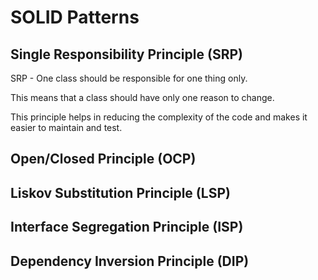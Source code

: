 # SOLID Patterns

## Single Responsibility Principle (SRP)

SRP - One class should be responsible for one thing only. 

This means that a class should have only one reason to change.

This principle helps in reducing the complexity of the code and makes it easier to maintain and test.

## Open/Closed Principle (OCP)
## Liskov Substitution Principle (LSP)
## Interface Segregation Principle (ISP)
## Dependency Inversion Principle (DIP)
